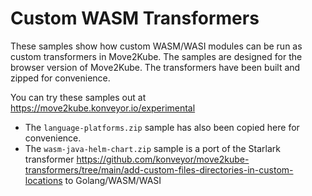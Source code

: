# Custom WASM Transformers

These samples show how custom WASM/WASI modules can be run as custom transformers in Move2Kube. The samples are designed for the browser version of Move2Kube. The transformers have been built and zipped for convenience.

You can try these samples out at https://move2kube.konveyor.io/experimental

- The `language-platforms.zip` sample has also been copied here for convenience.
- The `wasm-java-helm-chart.zip` sample is a port of the Starlark transformer https://github.com/konveyor/move2kube-transformers/tree/main/add-custom-files-directories-in-custom-locations to Golang/WASM/WASI
